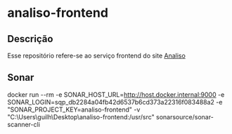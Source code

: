 # analiso-frontend

## Descrição

Esse repositório refere-se ao serviço frontend do site [Analiso](analiso.com.br/)

## Sonar

docker run --rm -e SONAR_HOST_URL=http://host.docker.internal:9000 -e SONAR_LOGIN=sqp_db2284a04fb42d6537b6cd373a22316f083488a2 -e "SONAR_PROJECT_KEY=analiso-frontend" -v "C:\Users\guilh\Desktop\analiso-frontend:/usr/src" sonarsource/sonar-scanner-cli